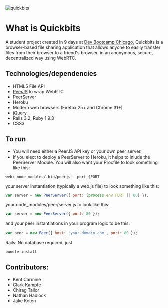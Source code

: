 ![quickbits](http://i.imgur.com/ulynnBc.png)

# What is Quickbits
A student project created in 9 days at [Dev Bootcamp Chicago](http://devbootcamp.com), Quickbits is a browser-based file sharing application that allows anyone to easily transfer files from their browser to a friend's browser, in an anonymous, secure, decentralized way using WebRTC.

## Technologies/dependencies
- HTML5 File API
- [PeerJS](https://github.com/peers/peerjs/) to wrap WebRTC
- [PeerServer](https://github.com/peers/peerjs-server)
- Heroku
- Modern web browsers (Firefox 25+ and Chrome 31+)
- jQuery
- Rails 3.2, Ruby 1.9.3
- CSS3

## To run
- You will need either a PeerJS API key or your own peer server.
- If you elect to deploy a PeerServer to Heroku, it helps to inlude the
  PeerServer Module. You will also want your Procfile to look something like this:

```
web: node_modules/.bin/peerjs --port $PORT
```

your server instantiation (typically a web.js file) to look something like this:

```javascript
var server = new PeerServer({ port: (process.env.PORT || 80) });
```

your node_modules/peer/server.js to look like this:

```javascript
var server = new PeerServer({ port: 80 });
```

and your peer instantiations in your program logic to be this:
```javascript
var peer = new Peer({ host: 'your.domain.com', port: 80 });
```

Rails:
No database required, just
```ruby
bundle install
```

## Contributors:
- Kent Carmine
- Clark Kampfe
- Chirag Tailor
- Nathan Hadlock
- Jake Koten

